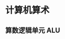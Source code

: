 # 计算机算术

[annotation]: <id> (bf0f5ed1-e7c6-4565-a190-c6f9368b4b7e)
[annotation]: <status> (protect)
[annotation]: <create_time> (2019-04-16 10:43:42)
[annotation]: <category> (计算机科学)
[annotation]: <tags> (组成原理)


## 算数逻辑单元 ALU

